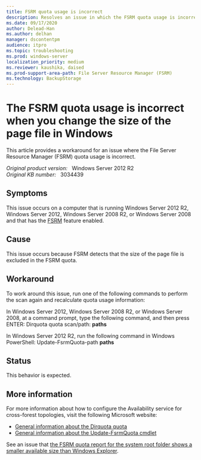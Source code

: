 ```yaml
---
title: FSRM quota usage is incorrect
description: Resolves an issue in which the FSRM quota usage is incorrect.
ms.date: 09/17/2020
author: Delead-Han
ms.author: delhan
manager: dscontentpm
audience: itpro
ms.topic: troubleshooting
ms.prod: windows-server
localization_priority: medium
ms.reviewer: kaushika, daised
ms.prod-support-area-path: File Server Resource Manager (FSRM)
ms.technology: BackupStorage
---
```

# The FSRM quota usage is incorrect when you change the size of the page file in Windows

This article provides a workaround for an issue where the File Server Resource Manager (FSRM) quota usage is incorrect.

_Original product version:_ &nbsp; Windows Server 2012 R2  
_Original KB number:_ &nbsp; 3034439

## Symptoms

This issue occurs on a computer that is running Windows Server 2012 R2, Windows Server 2012, Windows Server 2008 R2, or Windows Server 2008 and that has the [FSRM](https://technet.microsoft.com/library/hh831701.aspx) feature enabled.

## Cause

This issue occurs because FSRM detects that the size of the page file is excluded in the FSRM quota.

## Workaround

To work around this issue, run one of the following commands to perform the scan again and recalculate quota usage information:

In Windows Server 2012, Windows Server 2008 R2, or Windows Server 2008, at a command prompt, type the following command, and then press ENTER: Dirquota quota scan/path: **paths**  

In Windows Server 2012 R2, run the following command in Windows PowerShell: Update-FsrmQuota-path **paths**  

## Status

This behavior is expected.

## More information

For more information about how to configure the Availability service for cross-forest topologies, visit the following Microsoft website:
- [General information about the Dirquota quota](https://technet.microsoft.com/library/cc770384%28v=ws.10%29)
- [General information about the Update-FsrmQuota cmdlet](https://technet.microsoft.com/library/jj900616.aspx)

See an issue that [the FSRM quota report for the system root folder shows a smaller available size than Windows Explorer](https://support.microsoft.com/help/977522).
